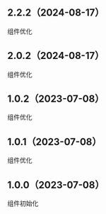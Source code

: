 ## 2.2.2（2024-08-17）
组件优化
## 2.0.2（2024-08-17）
组件优化
## 1.0.2（2023-07-08）
组件优化
## 1.0.1（2023-07-08）
组件优化
## 1.0.0（2023-07-08）
组件初始化
